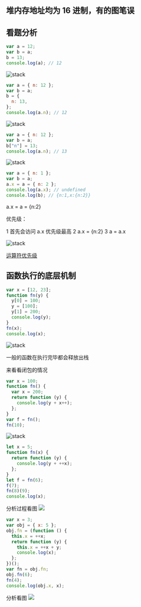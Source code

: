 ## 堆内存地址均为 16 进制，有的图笔误

## 看题分析

```js
var a = 12;
var b = a;
b = 13;
console.log(a); // 12
```

![stack](img/stack_01.png)

```js
var a = { n: 12 };
var b = a;
b = {
  n: 13,
};
console.log(a.n); // 12
```

![stack](img/stack_02.jpg)

```js
var a = { n: 12 };
var b = a;
b["n"] = 13;
console.log(a.n); // 13
```

![stack](img/stack_03.jpg)

```js
var a = { n: 1 };
var b = a;
a.x = a = { n: 2 };
console.log(a.x); // undefined
console.log(b); // {n:1,x:{n:2}}
```

a.x = a = {n:2}

优先级：

1 首先会访问 a.x 优先级最高
2 a.x = {n:2}
3 a = a.x

![stack](img/stack_04.jpg)

[运算符优先级](https://developer.mozilla.org/zh-CN/docs/Web/JavaScript/Reference/Operators/Operator_Precedence)

## 函数执行的底层机制

```js
var x = [12, 23];
function fn(y) {
  y[0] = 100;
  y = [100];
  y[1] = 200;
  console.log(y);
}
fn(x);
console.log(x);
```

![stack](img/function_01.png)

一般的函数在执行完毕都会释放出栈

来看看闭包的情况

```js
var x = 100;
function fn() {
  var x = 200;
  return function (y) {
    console.log(y + x++);
  };
}
var f = fn();
fn(10);
```

![stack](img/function_02.jpg)

```js
let x = 5;
function fn(x) {
  return function (y) {
    console.log(y + ++x);
  };
}
let f = fn(6);
f(7);
fn(8)(9);
console.log(x);
```

分析过程看图
![](img/stack_05.jpg)

```js
var x = 3;
var obj = { x: 5 };
obj.fn = (function () {
  this.x = ++x;
  return function (y) {
    this.x = ++x + y;
    console.log(x);
  };
})();
var fn = obj.fn;
obj.fn(6);
fn(4);
console.log(obj.x, x);
```

分析看图
![](img/stack_06.jpg)
